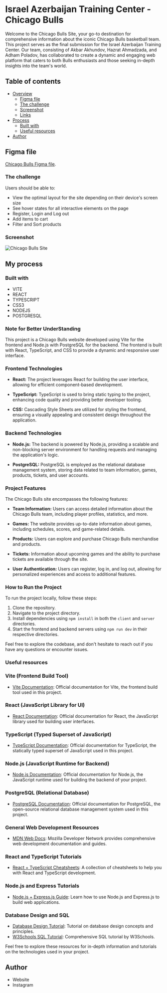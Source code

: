 # Israel Azerbaijan Training Center - Chicago Bulls

 Welcome to the Chicago Bulls Site, your go-to destination for comprehensive information about the iconic Chicago Bulls basketball team. This project serves as the final submission for the Israel Azerbaijan Training Center. Our team, consisting of Akbar Akhundov, Hazrat Ahmadzada, and Adham Poladov, has collaborated to create a dynamic and engaging web platform that caters to both Bulls enthusiasts and those seeking in-depth insights into the team's world.

## Table of contents

- [Overview](#overview)
  - [Figma file](#figma-file)
  - [The challenge](#the-challenge)
  - [Screenshot](#screenshot)
  - [Links](#links)
- [Process](#process)
  - [Built with](#built-with)
  - [Useful resources](#useful-resources)
- [Author](#author)

## Figma file
[Chicago Bulls Figma file](https://www.figma.com/file/cBN5lNRXfpZKQynB92eXzR/Chicago-Bulls-Basketball?type=design&node-id=0%3A1&mode=design&t=Zgdr8ljQEDLSVnae-1).

### The challenge

Users should be able to:

- View the optimal layout for the site depending on their device's screen size
- See hover states for all interactive elements on the page
- Register, Login and Log out
- Add items to cart
- Filter and Sort products

### Screenshot

![Chicago Bulls Site](./client/src/assets/Chicago%20Bulls%20Basketball.png)

## My process

### Built with
  - VITE
  - REACT
  - TYPESCRIPT
  - CSS3
  - NODEJS
  - POSTGRESQL


### Note for Better UnderStanding

This project is a Chicago Bulls website developed using Vite for the frontend and Node.js with PostgreSQL for the backend. The frontend is built with React, TypeScript, and CSS to provide a dynamic and responsive user interface.

### Frontend Technologies

- **React:** The project leverages React for building the user interface, allowing for efficient component-based development.
  
- **TypeScript:** TypeScript is used to bring static typing to the project, enhancing code quality and providing better developer tooling.

- **CSS:** Cascading Style Sheets are utilized for styling the frontend, ensuring a visually appealing and consistent design throughout the application.

### Backend Technologies

- **Node.js:** The backend is powered by Node.js, providing a scalable and non-blocking server environment for handling requests and managing the application's logic.

- **PostgreSQL:** PostgreSQL is employed as the relational database management system, storing data related to team information, games, products, tickets, and user accounts.

### Project Features

The Chicago Bulls site encompasses the following features:

- **Team Information:** Users can access detailed information about the Chicago Bulls team, including player profiles, statistics, and more.

- **Games:** The website provides up-to-date information about games, including schedules, scores, and game-related details.

- **Products:** Users can explore and purchase Chicago Bulls merchandise and products.

- **Tickets:** Information about upcoming games and the ability to purchase tickets are available through the site.

- **User Authentication:** Users can register, log in, and log out, allowing for personalized experiences and access to additional features.

### How to Run the Project

To run the project locally, follow these steps:

1. Clone the repository.
2. Navigate to the project directory.
3. Install dependencies using `npm install` in both the `client` and `server` directories.
4. Start the frontend and backend servers using `npm run dev` in their respective directories.

Feel free to explore the codebase, and don't hesitate to reach out if you have any questions or encounter issues.




### Useful resources

### Vite (Frontend Build Tool)
- [Vite Documentation](https://vitejs.dev/guide/): Official documentation for Vite, the frontend build tool used in this project.

### React (JavaScript Library for UI)
- [React Documentation](https://reactjs.org/docs/getting-started.html): Official documentation for React, the JavaScript library used for building user interfaces.

### TypeScript (Typed Superset of JavaScript)
- [TypeScript Documentation](https://www.typescriptlang.org/docs/): Official documentation for TypeScript, the statically typed superset of JavaScript used in this project.

### Node.js (JavaScript Runtime for Backend)
- [Node.js Documentation](https://nodejs.org/en/docs/): Official documentation for Node.js, the JavaScript runtime used for building the backend of your project.

### PostgreSQL (Relational Database)
- [PostgreSQL Documentation](https://www.postgresql.org/docs/): Official documentation for PostgreSQL, the open-source relational database management system used in this project.

### General Web Development Resources
- [MDN Web Docs](https://developer.mozilla.org/en-US/docs/Web): Mozilla Developer Network provides comprehensive web development documentation and guides.

### React and TypeScript Tutorials
- [React + TypeScript Cheatsheets](https://github.com/typescript-cheatsheets/react): A collection of cheatsheets to help you with React and TypeScript development.

### Node.js and Express Tutorials
- [Node.js + Express.js Guide](https://developer.mozilla.org/en-US/docs/Learn/Server-side/Express_Nodejs): Learn how to use Node.js and Express.js to build web applications.

### Database Design and SQL
- [Database Design Tutorial](https://www.tutorialspoint.com/dbms/index.htm): Tutorial on database design concepts and principles.
- [W3Schools SQL Tutorial](https://www.w3schools.com/sql/): Comprehensive SQL tutorial by W3Schools.

Feel free to explore these resources for in-depth information and tutorials on the technologies used in your project.

## Author

- Website 
- Instagram 
